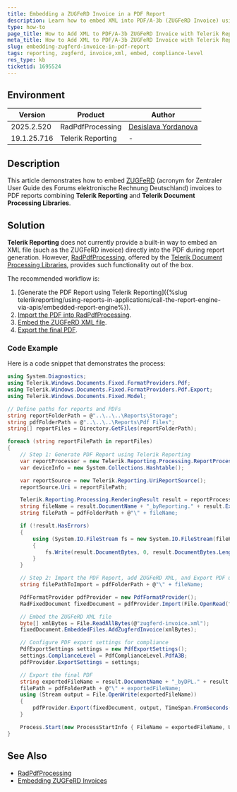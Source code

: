```yaml
---
title: Embedding a ZUGFeRD Invoice in a PDF Report
description: Learn how to embed XML into PDF/A-3b (ZUGFeRD Invoice) using Telerik Reporting and RadPdfProcessing libraries.
type: how-to
page_title: How to Add XML to PDF/A-3b ZUGFeRD Invoice with Telerik Reporting and RadPdfProcessing
meta_title: How to Add XML to PDF/A-3b ZUGFeRD Invoice with Telerik Reporting and RadPdfProcessing
slug: embedding-zugferd-invoice-in-pdf-report
tags: reporting, zugferd, invoice,xml, embed, compliance-level
res_type: kb
ticketid: 1695524
---
```


## Environment

| Version | Product | Author | 
| ---- | ---- | ---- | 
| 2025.2.520| RadPdfProcessing |[Desislava Yordanova](https://www.telerik.com/blogs/author/desislava-yordanova)| 
| 19.1.25.716 | Telerik Reporting|-|

## Description

This article demonstrates how to embed [ZUGFeRD](https://de.wikipedia.org/wiki/ZUGFeRD) (acronym for Zentraler User Guide des Forums elektronische Rechnung Deutschland) invoices to PDF reports combining **Telerik Reporting** and **Telerik Document Processing Libraries**.
 
## Solution

**Telerik Reporting** does not currently provide a built-in way to embed an XML file (such as the ZUGFeRD invoice) directly into the PDF during report generation. However, [RadPdfProcessing](https://docs.telerik.com/devtools/document-processing/libraries/radpdfprocessing/overview), offered by the [Telerik Document Processing Libraries](https://docs.telerik.com/devtools/document-processing/introduction), provides such functionality out of the box.

The recommended workflow is:

1. [Generate the PDF Report using Telerik Reporting]({%slug telerikreporting/using-reports-in-applications/call-the-report-engine-via-apis/embedded-report-engine%}).
1. [Import the PDF into RadPdfProcessing](https://docs.telerik.com/devtools/document-processing/libraries/radpdfprocessing/formats-and-conversion/pdf/pdfformatprovider/pdfformatprovider#import).
1. [Embed the ZUGFeRD XML file](https://docs.telerik.com/devtools/document-processing/libraries/radpdfprocessing/features/embedded-file-streams/embedded-file-streams#creating-an-embedded-electronic-zugferd-invoice).
1. [Export the final PDF](https://docs.telerik.com/devtools/document-processing/libraries/radpdfprocessing/formats-and-conversion/pdf/pdfformatprovider/pdfformatprovider#export).

### Code Example

Here is a code snippet that demonstrates the process:

````C#
using System.Diagnostics; 
using Telerik.Windows.Documents.Fixed.FormatProviders.Pdf;
using Telerik.Windows.Documents.Fixed.FormatProviders.Pdf.Export;
using Telerik.Windows.Documents.Fixed.Model;

// Define paths for reports and PDFs
string reportFolderPath = @"..\..\..\Reports\Storage";
string pdfFolderPath = @"..\..\..\Reports\Pdf Files";
string[] reportFiles = Directory.GetFiles(reportFolderPath);

foreach (string reportFilePath in reportFiles)
{
    // Step 1: Generate PDF Report using Telerik Reporting
    var reportProcessor = new Telerik.Reporting.Processing.ReportProcessor();
    var deviceInfo = new System.Collections.Hashtable();

    var reportSource = new Telerik.Reporting.UriReportSource();
    reportSource.Uri = reportFilePath;

    Telerik.Reporting.Processing.RenderingResult result = reportProcessor.RenderReport("PDF", reportSource, deviceInfo);
    string fileName = result.DocumentName + "_byReporting." + result.Extension;
    string filePath = pdfFolderPath + @"\" + fileName;

    if (!result.HasErrors)
    {
        using (System.IO.FileStream fs = new System.IO.FileStream(filePath, System.IO.FileMode.Create))
        {
            fs.Write(result.DocumentBytes, 0, result.DocumentBytes.Length);
        }
    }

    // Step 2: Import the PDF Report, add ZUGFeRD XML, and Export PDF using Telerik Document Processing
    string filePathToImport = pdfFolderPath + @"\" + fileName;

    PdfFormatProvider pdfProvider = new PdfFormatProvider();
    RadFixedDocument fixedDocument = pdfProvider.Import(File.OpenRead(filePathToImport), TimeSpan.FromSeconds(10));

    // Embed the ZUGFeRD XML file
    byte[] xmlBytes = File.ReadAllBytes(@"zugferd-invoice.xml");
    fixedDocument.EmbeddedFiles.AddZugferdInvoice(xmlBytes);

    // Configure PDF export settings for compliance
    PdfExportSettings settings = new PdfExportSettings();
    settings.ComplianceLevel = PdfComplianceLevel.PdfA3B;
    pdfProvider.ExportSettings = settings;

    // Export the final PDF
    string exportedFileName = result.DocumentName + "_byDPL." + result.Extension;
    filePath = pdfFolderPath + @"\" + exportedFileName;
    using (Stream output = File.OpenWrite(exportedFileName))
    {
        pdfProvider.Export(fixedDocument, output, TimeSpan.FromSeconds(10));
    }

    Process.Start(new ProcessStartInfo { FileName = exportedFileName, UseShellExecute = true });
}
````

## See Also

* [RadPdfProcessing](https://docs.telerik.com/devtools/document-processing/libraries/radpdfprocessing/overview)
* [Embedding ZUGFeRD Invoices](https://docs.telerik.com/devtools/document-processing/libraries/radpdfprocessing/features/embedded-file-streams/embedded-file-streams#creating-an-embedded-electronic-zugferd-invoice)

